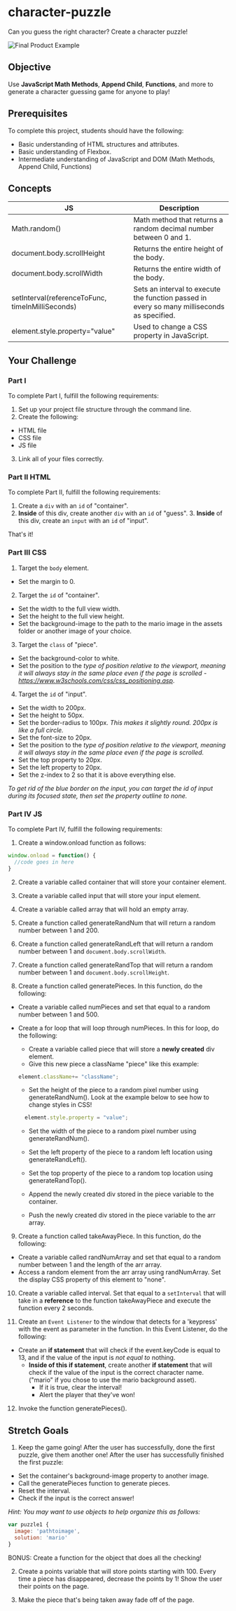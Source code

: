 # character-puzzle

Can you guess the right character? Create a character puzzle!

![Final Product Example](https://github.com/junior-devleague/character-puzzle/blob/master/assets/example.png)

## Objective

Use **JavaScript Math Methods**, **Append Child**, **Functions**, and more to generate a character guessing game for anyone to play!

## Prerequisites

To complete this project, students should have the following:
* Basic understanding of HTML structures and attributes.
* Basic understanding of Flexbox.
* Intermediate understanding of JavaScript and DOM (Math Methods, Append Child, Functions)

## Concepts

JS | Description
-- | -----------
Math.random() | Math method that returns a random decimal number between 0 and 1.
document.body.scrollHeight | Returns the entire height of the body.
document.body.scrollWidth | Returns the entire width of the body.
setInterval(referenceToFunc, timeInMilliSeconds) | Sets an interval to execute the function passed in every so many milliseconds as specified.
element.style.property="value" | Used to change a CSS property in JavaScript.

## Your Challenge

### Part I

To complete Part I, fulfill the following requirements:
1. Set up your project file structure through the command line.
2. Create the following:
* HTML file
* CSS file
* JS file
3. Link all of your files correctly.

### Part II HTML

To complete Part II, fulfill the following requirements:

1. Create a ```div``` with an ```id``` of "container".
  2. **Inside** of this div, create another ```div``` with an ```id``` of "guess".
    3. **Inside** of this div, create an ```input``` with an ```id``` of "input".

That's it!

### Part III CSS

1. Target the ```body``` element.
* Set the margin to 0.

2. Target the ```id``` of "container".
* Set the width to the full view width.
* Set the height to the full view height.
* Set the background-image to the path to the mario image in the assets folder or another image of your choice.

3. Target the ```class``` of "piece".
* Set the background-color to white.
* Set the position to the *type of position relative to the viewport, meaning it will always stay in the same place even if the page is scrolled - https://www.w3schools.com/css/css_positioning.asp*.

4. Target the ```id``` of "input".
* Set the width to 200px.
* Set the height to 50px.
* Set the border-radius to 100px. *This makes it slightly round. 200px is like a full circle.*
* Set the font-size to 20px.
* Set the position to the *type of position relative to the viewport, meaning it will always stay in the same place even if the page is scrolled.*
* Set the top property to 20px.
* Set the left property to 20px.
* Set the z-index to 2 so that it is above everything else.

*To get rid of the blue border on the input, you can target the id of input during its focused state, then set the property outline to none.*

### Part IV JS

To complete Part IV, fulfill the following requirements:

1. Create a window.onload function as follows:

``` javascript
window.onload = function() {
  //code goes in here
}

```

2. Create a variable called container that will store your container element.

3. Create a variable called input that will store your input element.

4. Create a variable called array that will hold an empty array.

5. Create a function called generateRandNum that will return a random number between 1 and 200.

6. Create a function called generateRandLeft that will return a random number between 1 and ```document.body.scrollWidth```.

7. Create a function called generateRandTop that will return a random number between 1 and ```document.body.scrollHeight```.

8. Create a function called generatePieces. In this function, do the following:
* Create a variable called numPieces and set that equal to a random number between 1 and 500.
* Create a for loop that will loop through numPieces. In this for loop, do the following:
  * Create a variable called piece that will store a **newly created** div element.
  * Give this new piece a className "piece" like this example:

  ``` JavaScript
  element.className+= "className";
  ```
  * Set the height of the piece to a random pixel number using generateRandNum(). Look at the example below to see how to change styles in CSS!

  ``` javascript
    element.style.property = "value";
  ```

  * Set the width of the piece to a random pixel number using generateRandNum().

  * Set the left property of the piece to a random left location using generateRandLeft().

  * Set the top property of the piece to a random top location using generateRandTop().

  * Append the newly created div stored in the piece variable to the container.

  * Push the newly created div stored in the piece variable to the arr array.

9. Create a function called takeAwayPiece. In this function, do the following:
  * Create a variable called randNumArray and set that equal to a random number between 1 and the length of the arr array.
  * Access a random element from the arr array using randNumArray. Set the display CSS property of this element to "none".

10. Create a variable called interval. Set that equal to a ```setInterval``` that will take in a **reference** to the function takeAwayPiece and execute the function every 2 seconds.

11. Create an ```Event Listener``` to the window that detects for a 'keypress' with the event as parameter in the function. In this Event Listener, do the following:
  * Create an **if statement** that will check if the event.keyCode is equal to 13, and if the value of the input is *not equal to* nothing.
    * **Inside of this if statement**, create another **if statement** that will check if the value of the input is the correct character name. ("mario" if you chose to use the mario background asset).
      * If it is true, clear the interval!
      * Alert the player that they've won!

12. Invoke the function generatePieces().

## Stretch Goals

1. Keep the game going! After the user has successfully, done the first puzzle, give them another one! After the user has successfully finished the first puzzle:
  * Set the container's background-image property to another image.
  * Call the generatePieces function to generate pieces.
  * Reset the interval.  
  * Check if the input is the correct answer!

*Hint: You may want to use objects to help organize this as follows:*

``` javascript
var puzzle1 {
  image: 'pathtoimage',
  solution: 'mario'
}
```

BONUS: Create a function for the object that does all the checking!  

2. Create a points variable that will store points starting with 100. Every time a piece has disappeared, decrease the points by 1! Show the user their points on the page.

3. Make the piece that's being taken away fade off of the page.
